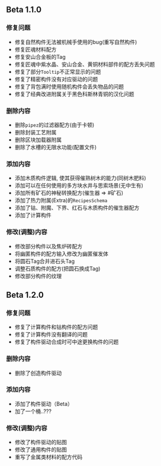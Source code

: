 ## Beta 1.1.0

### 修复问题
 - 修复自然构件无法被机械手使用的bug(重写自然构件)
 - 修复匠魂材料配方
 - 修复安山合金板的Tag
 - 修复匠魂中紫水晶、安山合金、黄铜材料部件的配方丢失问题
 - 修复了部分`Tooltip`不正常显示的问题
 - 修复了精密构件没有对应驱动的问题
 - 修复了背包满时使用随机构件会丢失物品的问题
 - 修复了经典改进附属关于黑色科斯林青铜的汉化问题

### 删除内容
 - 删除`pipez`的过滤器配方(由于卡顿)
 - 删除封装工艺附属
 - 删除区块加载器附属
 - 删除了水槽的无限水功能(配置文件)

### 添加内容
 - 添加木质构件逻辑, 使其获得催熟树木的能力(同树木肥料)
 - 添加可以在任何使用的多方块水井与思索场景(无中生有)
 - 添加所有矿石的神秘转换配方(催生器 => #矿石)
 - 添加了热力附属(Extra)的`RecipesSchema`
 - 添加了钴、附魔、下界、红石与木质构件的催生器配方
 - 添加了计算构件

### 修改(调整)内容
 - 修改部分构件以及焦炉砖配方
 - 将幽匿构件的配方输入修改为幽匿催发体
 - 将圆石Tag合并进石头Tag
 - 调整石质构件的配方(把圆石换成Tag)
 - 修改部分构件的纹理


## Beta 1.2.0

### 修复问题
 - 修复了计算构件和钴构件的配方问题
 - 修复了计算构件没有翻译的问题
 - 修复了构件驱动合成时可中途更换构件的问题

### 删除内容
 - 删除了创造构件驱动

### 添加内容
 - 添加了构件驱动（Beta）
 - 加了一个桶..???

### 修改(调整)内容
 - 修改了构件驱动的贴图
 - 修改了通用构件的贴图
 - 重写了金属类材料的配方代码